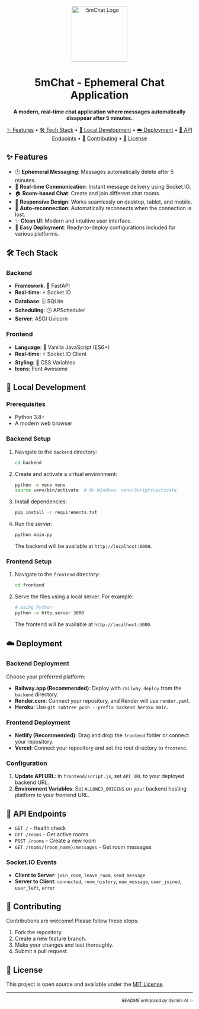 <div align="center">
  <img src="https://raw.githubusercontent.com/Mool-Integration/5mChat/main/logo.png" alt="5mChat Logo" width="150">
  <h1>5mChat - Ephemeral Chat Application</h1>
  <p>
    <strong>A modern, real-time chat application where messages automatically disappear after 5 minutes.</strong>
  </p>
  <p>
    <a href="#features">✨ Features</a> •
    <a href="#tech-stack">🛠️ Tech Stack</a> •
    <a href="#local-development">🚀 Local Development</a> •
    <a href="#deployment">☁️ Deployment</a> •
    <a href="#api-endpoints">🔌 API Endpoints</a> •
    <a href="#contributing">🤝 Contributing</a> •
    <a href="#license">📄 License</a>
  </p>
</div>

## ✨ Features

- 🕐 **Ephemeral Messaging**: Messages automatically delete after 5 minutes.
- 💬 **Real-time Communication**: Instant message delivery using Socket.IO.
- 🏠 **Room-based Chat**: Create and join different chat rooms.
- 📱 **Responsive Design**: Works seamlessly on desktop, tablet, and mobile.
- 🔄 **Auto-reconnection**: Automatically reconnects when the connection is lost.
- ✨ **Clean UI**: Modern and intuitive user interface.
- 🚀 **Easy Deployment**: Ready-to-deploy configurations included for various platforms.

## 🛠️ Tech Stack

### Backend
- **Framework**: 🐍 FastAPI
- **Real-time**: ⚡ Socket.IO
- **Database**: 🗄️ SQLite
- **Scheduling**: 🕒 APScheduler
- **Server**:  ASGI Uvicorn

### Frontend
- **Language**: 📜 Vanilla JavaScript (ES6+)
- **Real-time**: ⚡ Socket.IO Client
- **Styling**: 🎨 CSS Variables
- **Icons**: Font Awesome

## 🚀 Local Development

### Prerequisites
- Python 3.8+
- A modern web browser

### Backend Setup
1.  Navigate to the `backend` directory:
    ```bash
    cd backend
    ```
2.  Create and activate a virtual environment:
    ```bash
    python -m venv venv
    source venv/bin/activate  # On Windows: venv\Scripts\activate
    ```
3.  Install dependencies:
    ```bash
    pip install -r requirements.txt
    ```
4.  Run the server:
    ```bash
    python main.py
    ```
    The backend will be available at `http://localhost:8000`.

### Frontend Setup
1.  Navigate to the `frontend` directory:
    ```bash
    cd frontend
    ```
2.  Serve the files using a local server. For example:
    ```bash
    # Using Python
    python -m http.server 3000
    ```
    The frontend will be available at `http://localhost:3000`.

## ☁️ Deployment

### Backend Deployment
Choose your preferred platform:

- **Railway.app (Recommended)**: Deploy with `railway deploy` from the `backend` directory.
- **Render.com**: Connect your repository, and Render will use `render.yaml`.
- **Heroku**: Use `git subtree push --prefix backend heroku main`.

### Frontend Deployment
- **Netlify (Recommended)**: Drag and drop the `frontend` folder or connect your repository.
- **Vercel**: Connect your repository and set the root directory to `frontend`.

### Configuration
1.  **Update API URL**: In `frontend/script.js`, set `API_URL` to your deployed backend URL.
2.  **Environment Variables**: Set `ALLOWED_ORIGINS` on your backend hosting platform to your frontend URL.

## 🔌 API Endpoints

- `GET /` - Health check
- `GET /rooms` - Get active rooms
- `POST /rooms` - Create a new room
- `GET /rooms/{room_name}/messages` - Get room messages

### Socket.IO Events
- **Client to Server**: `join_room`, `leave_room`, `send_message`
- **Server to Client**: `connected`, `room_history`, `new_message`, `user_joined`, `user_left`, `error`

## 🤝 Contributing

Contributions are welcome! Please follow these steps:
1.  Fork the repository.
2.  Create a new feature branch.
3.  Make your changes and test thoroughly.
4.  Submit a pull request.

## 📄 License

This project is open source and available under the [MIT License](LICENSE).

---
<div align="right">
  <small><em>README enhanced by Gemini AI ✨</em></small>
</div>